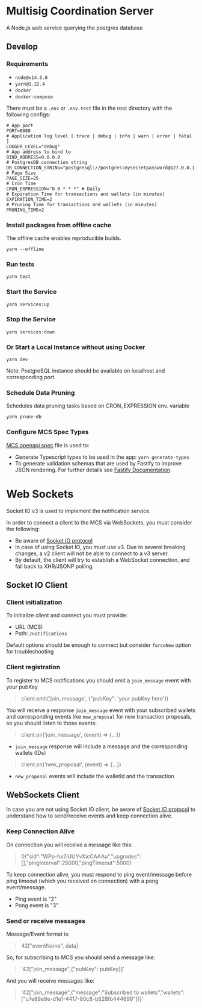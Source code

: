 # Multisig Coordination Server

A Node.js web service querying the postgres database

## Develop

### Requirements

- `node@v14.5.0`
- `yarn@1.22.4`
- `docker`
- `docker-compose`

There must be a `.env` or `.env.test` file in the root directory with the following configs:

```
# App port
PORT=8080
# Application log level [ trace | debug | info | warn | error | fatal ]
LOGGER_LEVEL="debug"
# App address to bind to
BIND_ADDRESS=0.0.0.0
# PostgresDB connection string
DB_CONNECTION_STRING="postgresql://postgres:mysecretpassword@127.0.0.1:5432/postgres"
# Page Size
PAGE_SIZE=25
# Cron Time
CRON_EXPRESSION="0 0 * * *" # Daily
# Expiration Time for transactions and wallets (in minutes)
EXPIRATION_TIME=2
# Pruning Time for transactions and wallets (in minutes)
PRUNING_TIME=2
```

### Install packages from offline cache

The offline cache enables reproducible builds.

```
yarn --offline
```

### Run tests

```
yarn test
```

### Start the Service

```
yarn services:up
```

### Stop the Service

```
yarn services:down
```

### Or Start a Local Instance without using Docker

```
yarn dev
```

Note: PostgreSQL instance should be available on localhost and corresponding port.

### Schedule Data Pruning

Schedules data pruning tasks based on CRON_EXPRESSION env. variable

```
yarn prune-db
```

### Configure MCS Spec Types

[MCS openapi spec](./src/server/openApi.json) file is used to:

- Generate Typescript types to be used in the app: `yarn generate-types`
- To generate validation schemas that are used by Fastify to improve JSON rendering. For further details see [Fastify Documentation](https://www.fastify.io/docs/v2.10.x/Validation-and-Serialization/#serialization).

# Web Sockets

Socket IO v3 is used to implement the notification service.

In order to connect a client to the MCS via WebSockets, you must consider the following:

- Be aware of [Socket IO protocol](https://github.com/socketio/socket.io-protocol)
- In case of using Socket IO, you must use v3. Due to several breaking changes, a v2 client will not be able to connect to a v3 server.
- By default, the client will try to establish a WebSocket connection, and fall back to XHR/JSONP polling.

## Socket IO Client

### Client initialization

To initialize client and connect you must provide:

- URL (MCS)
- Path: `/notifications`

Default options should be enough to connect but consider `forceNew` option for troubleshooting

### Client registration

To register to MCS notifications you should emit a `join_message` event with your pubKey

> client.emit('join_message', {"pubKey": 'your pubKey here'})

You will receive a response `join_message` event with your subscribed wallets and corresponding events like `new_proposal` for new transaction proposals, so you should listen to those events:

> client.on('join_message', (event) => {...})

- `join_message` response will include a message and the corresponding wallets (IDs)

> client.on('new_proposal', (event) => {...})

- `new_proposal` events will include the walletId and the transaction

## WebSockets Client

In case you are not using Socket IO client, be aware of [Socket IO protocol](https://github.com/socketio/socket.io-protocol) to understand how to send/receive events and keep connection alive.

### Keep Connection Alive

On connection you will receive a message like this:

> 0{"sid":"WPp-hx2iUUYvXicCAAAu","upgrades":[],"pingInterval":25000,"pingTimeout":5000}

To keep connection alive, you must respond to ping event/message before ping timeout (which you received on connection) with a pong event/message.

- Ping event is "2"
- Pong event is "3"

### Send or receive messages

Message/Event format is:

> 42["eventName", data]

So, for subscribing to MCS you should send a message like:

> '42["join_message",{"pubKey": pubKey}]'

And you will receive messages like:

> '42["join_message",{"message":"Subscribed to wallets","wallets":["c7e88e9e-d1e1-4417-80c8-b828fb444699"]}]'

